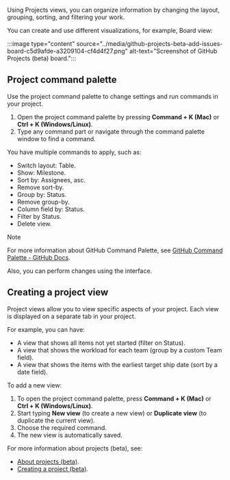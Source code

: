 Using Projects views, you can organize information by changing the layout, grouping, sorting, and filtering your work.

You can create and use different visualizations, for example, Board view:

:::image type="content" source="../media/github-projects-beta-add-issues-board-c5d9afde-a3209104-cf4d4f27.png" alt-text="Screenshot of GitHub Projects (beta) board.":::


## Project command palette

Use the project command palette to change settings and run commands in your project.

1.  Open the project command palette by pressing **Command + K (Mac)** or **Ctrl + K (Windows/Linux)**.
2.  Type any command part or navigate through the command palette window to find a command.

You have multiple commands to apply, such as:

 -  Switch layout: Table.
 -  Show: Milestone.
 -  Sort by: Assignees, asc.
 -  Remove sort-by.
 -  Group by: Status.
 -  Remove group-by.
 -  Column field by: Status.
 -  Filter by Status.
 -  Delete view.

> [!NOTE]
> For more information about GitHub Command Palette, see [GitHub Command Palette - GitHub Docs](https://docs.github.com/get-started/using-github/github-command-palette).

Also, you can perform changes using the interface.

## Creating a project view

Project views allow you to view specific aspects of your project. Each view is displayed on a separate tab in your project.

For example, you can have:

 -  A view that shows all items not yet started (filter on Status).
 -  A view that shows the workload for each team (group by a custom Team field).
 -  A view that shows the items with the earliest target ship date (sort by a date field).

To add a new view:

1.  To open the project command palette, press **Command + K (Mac)** or **Ctrl + K (Windows/Linux)**.
2.  Start typing **New view** (to create a new view) or **Duplicate view** (to duplicate the current view).
3.  Choose the required command.
4.  The new view is automatically saved.

For more information about projects (beta), see:

 -  [About projects (beta)](https://docs.github.com/issues/trying-out-the-new-projects-experience/about-projects).
 -  [Creating a project (beta)](https://docs.github.com/issues/trying-out-the-new-projects-experience/creating-a-project).
